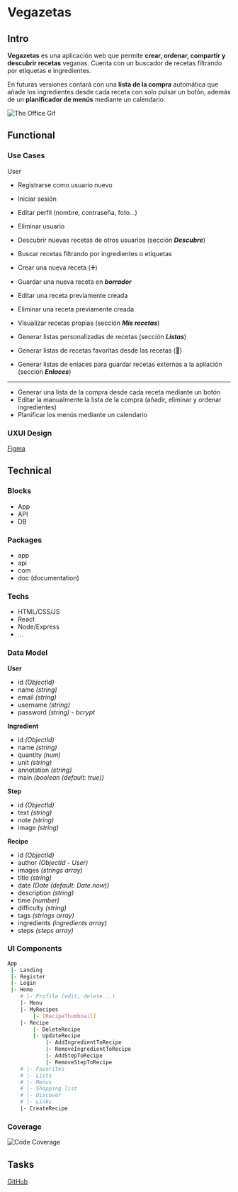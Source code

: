 # Vegazetas

## Intro

**Vegazetas** es una aplicación web que permite **crear, ordenar, compartir y descubrir recetas** veganas. Cuenta con un buscador de recetas filtrando por etiquetas e ingredientes.

En futuras versiones contará con una **lista de la compra** automática que añade los ingredientes desde cada receta con solo pulsar un botón, además de un **planificador de menús** mediante un calendario.

![The Office Gif](https://media3.giphy.com/media/v1.Y2lkPTc5MGI3NjExZjd0ZGh0czA0MHJ3aTFlaDhmcjBtMmtsMjM4eWh6dHNsdTBwN296ZyZlcD12MV9pbnRlcm5hbF9naWZfYnlfaWQmY3Q9Zw/hKyroc5P7axuU/giphy.webp)


## Functional

### Use Cases

User

- Registrarse como usuario nuevo
- Iniciar sesión
- Editar perfil (nombre, contraseña, foto...)
- Eliminar usuario

- Descubrir nuevas recetas de otros usuarios (sección ***Descubre***)
- Buscar recetas filtrando por ingredientes o etiquetas
- Crear una nueva receta (➕)
- Guardar una nueva receta en ***borrador***
- Editar una receta previamente creada
- Eliminar una receta previamente creada
- Visualizar recetas propias (sección ***Mis recetas***)
- Generar listas personalizadas de recetas (sección ***Listas***)
- Generar listas de recetas favoritas desde las recetas (🩷)
- Generar listas de enlaces para guardar recetas externas a la apliación (sección ***Enlaces***)

---

- Generar una lista de la compra desde cada receta mediante un botón
- Editar la manualmente la lista de la compra (añadir, eliminar y ordenar ingredientes)
- Planificar los menús mediante un calendario

### UXUI Design

[Figma](https://www.figma.com/proto/wJ7OQyaNcJneXTPpf4jx6X/Vegazetas?node-id=15-54&p=f&t=RmO05IfsXMPjmZim-1&scaling=scale-down&content-scaling=fixed&page-id=0%3A1&starting-point-node-id=15%3A54)


## Technical

### Blocks

- App
- API
- DB

### Packages

- app
- api
- com
- doc (documentation)

### Techs

- HTML/CSS/JS
- React
- Node/Express
- ...

### Data Model

**User**
- id *(ObjectId)*
- name *(string)*
- email *(string)*
- username *(string)*
- password *(string) - bcrypt*

**Ingredient**
- id *(ObjectId)*
- name *(string)*
- quantity *(num)*
- unit *(string)*
- annotation *(string)*
- main *(boolean (default: true))*

**Step**
- id *(ObjectId)*
- text *(string)*
- note *(string)*
- image *(string)* 

**Recipe**
- id *(ObjectId)*
- author *(ObjectId - User)*
- images *(strings array)*
- title *(string)*
- date *(Date (default: Date.now))*
- description *(string)*
- time *(number)*
- difficulty *(string)*
- tags *(strings array)*
- ingredients *(ingredients array)*
- steps *(steps array)*

### UI Components

```sh
App
 |- Landing
 |- Register
 |- Login
 |- Home
    # |- Profile (edit, delete...)
    |- Menu
    |- MyRecipes
        |- [RecipeThumbnail]
    |- Recipe
        |- DeleteRecipe
        |- UpdateRecipe
            |- AddIngredientToRecipe
            |- RemoveIngredientToRecipe
            |- AddStepToRecipe
            |- RemoveStepToRecipe
    # |- Favorites
    # |- Lists
    # |- Menus
    # |- Shopping list
    # |- Discover
    # |- Links
    |- CreateRecipe
 ```

### Coverage

![Code Coverage](https://wac-cdn.atlassian.com/dam/jcr:f29e7890-4a7a-4590-bc8b-c4c775ec301d/CDmicro-600x338-retina2x-A_11-58-7.png?cdnVersion=2491)


## Tasks

[GitHub](https://github.com/b00tc4mp/isdi-parttime-202410/issues/45)